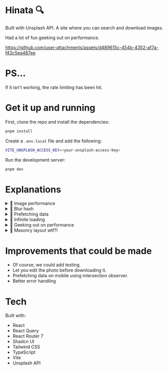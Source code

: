 # Hinata 🔍

Built with Unsplash API. A site where you can search and download images.

Had a lot of fun geeking out on performance.

https://github.com/user-attachments/assets/d489615c-454b-4352-af7a-f43c5ea487ee

# PS...

If it isn't working, the rate limiting has been hit.

# Get it up and running

First, clone the repo and install the dependencies:

```bash
pnpm install
```

Create a `.env.local` file and add the following:

```bash
VITE_UNSPLASH_ACCESS_KEY=<your-unsplash-access-key>
```

Run the development server:

```bash
pnpm dev
```

# Explanations

<details>
  <summary>🍿 Image performance</summary>

---

# Quick snippet

```jsx
<img
  srcSet={`
            ${image.urls.small} 400w,
            ${image.urls.regular} 1080w
          `}
  sizes="(min-width: 1024px) 33vw,
         (min-width: 768px) 50vw,
         100vw"
  src={image.urls.small}
  alt={image.description || `Photo by ${image.user.name}`}
  className="absolute inset-0 h-full w-full object-cover"
  loading={shouldLazyLoad ? 'lazy' : 'eager'}
  decoding="async"
  fetchPriority={!shouldLazyLoad ? 'high' : 'auto'}
/>
```

You may look at this and go wow, I don't understand what's happening here besides the src and alt tag.

Let's dig into the details.

# srcSet and sizes

With `srcSet`, we tell the browser which image to use based on the screen width. If you look at the example above, `small` will be used if the screen width is less than 400px. Otherwise, `regular` will be used. Small and regular in this case are different sizes of the same image.

On bigger screens, to keep it crisp, you want to use a bigger image.

`sizes` is used to tell the browser roughly the width of the image depending on the screen width.

This however, isn't the entire story. There is something called Device Pixel Ratio. To explain this in simple words, the higher the DPR, the more physical pixels there are on the screen. If DPR is 2, it means for every pixel, there are 2 physical pixels.

That's why modern screens are so crisp.

Summary: sizes and srcSet help us use the right image for the right screen size.

# Lazy loading

When you load an image, you need to request, download and decode it. This is work for the browser. There is no need to do this work and interfere with more important work if the image isn't needed.

If the user must scroll or interact (e.g. carousel) for the image to become visible, it should be lazy loaded.

When the image becomes visible, the browser will load the image.

Under the hood, it uses intersection observer to detect when the image is visible.

# Fetch priority

`fetchPriority` is used to tell the browser the priority of the image.

If the image is immediately visible (think hero section), it should be high priority. Other images should not just be lazy loaded, but also low priority.

Low priority images is like telling the browser "load this image when you have time, otherwise leave it for later".

What you don't want to happen is high priority images taking longer because low priority images are also being fetched and decoded.

# Decoding

`decoding="async"` is used to tell the browser to decode the image asynchronously. This means the image will be decoded in the background while the main thread is doing other things.

You might wonder, what's decoding?

When the browser loads an image, it gets the image as a compressed file. Decoding is the process of decompressing the image and turning it into a bitmap. A bitmap is a map of pixels where each pixel has a color and a position. This is necessary so the browser can display the image.

# Preloading images

Have you ever wondered why despite having fetched the data, the image still takes a while to load?

When the browser sees the image tag, it needs to:

1. Fetch the image
2. Download the image
3. Decode the image

We can do this work ahead of time by using `new Image()` and setting the `src` to the image URL.

```js
const image = new Image()
image.src = {image url}
```

`new Image()` is a way to create a new image object. It doesn't do anything else.

When you do `image.src = {image url}`, the browser will fetch, download and decode the image.

When the browser then sees the image tag, it can get it directly from the cache instead!

You can listen to `image.onload` to know when the image is ready to be used. In react, this would be `onLoad`.

</details>

<details>
  <summary>🍿 Blur hash</summary>

---

If you dig into the code, you'll see that I'm using blur hash if the image hasn't loaded yet.

```jsx
<Link
  to={generatePath(ROUTES.photoDetail, { id: image.id })}
  state={{ background: location }}
  className="relative block w-full"
  style={{ paddingBottom }}
>
  {image.blur_hash ? (
    <div className="absolute inset-0">
      <Blurhash hash={image.blur_hash} width="100%" height="100%" />
    </div>
  ) : (
    <div className="absolute inset-0 bg-gray-200" />
  )}

  <img
    srcSet={`
            ${image.urls.small} 400w,
            ${image.urls.regular} 1080w
          `}
    sizes="(min-width: 1024px) 33vw,
         (min-width: 768px) 50vw,
         100vw"
    src={image.urls.small}
    alt={image.description || `Photo by ${image.user.name}`}
    className={cn(
      'absolute inset-0 h-full w-full object-cover opacity-0 transition-opacity duration-300 ease-in-out',
      {
        'opacity-100': isImageLoaded,
      }
    )}
    loading={shouldLazyLoad ? 'lazy' : 'eager'}
    decoding="async"
    fetchPriority={!shouldLazyLoad ? 'high' : 'auto'}
    onLoad={() => setIsImageLoaded(true)}
  />
</Link>
```

Blur hash is a hash of the image that is used to display a blurred version of the image while the image is loading. This is given to use from the server.

The server generates the blur hash by using an encoding algorithm. This encoder turns the image into a grid, analyzes the colors and then encodes them into a string using a base83 encoding.

This takes 20-30 bytes to send compared to the image which is 100s of KBs. This provides a nice UX before the real image is loaded.

</details>

<details>
  <summary>🍿 Prefetching data</summary>

---

I'm using React Query to fetch and manage server state.

One of the cool things you can do to improve the perceived performance of your site is to prefetch data. When a user hovers over a link, you can prefetch the data for the link they are hovering over.

This way, when they navigate to the next page, the data is already ready to be used.

With React Query, we prefetch the data and store it in the cache.

An example:

```js
function prefetchData() {
  void queryClient.prefetchQuery({
    queryKey: photoKeys.detail(image.id),
    queryFn: () => api.getPhotoDetail(image.id),
  })

  void queryClient.prefetchQuery({
    queryKey: userKeys.detail(image.user.username),
    queryFn: () => api.getUser(image.user.username),
  })

  void queryClient.prefetchQuery({
    queryKey: userKeys.photos(image.user.username),
    queryFn: () =>
      api.getUserPhotos({
        username: image.user.username,
        queryParams: {
          page: USER_DETAIL_PHOTOS_PAGE_INDEX,
          perPage: USER_DETAIL_PHOTOS_PER_PAGE,
        },
      }),
  })
}
```

</details>

<details>
  <summary>🍿 Infinite loading</summary>

---

How we manage infinite loading is by using `useInfiniteQuery` hook from React Query.

It's honestly the first time I use it.

It's really cool how simple things are:

```ts
export function useImageSearch({ params }: { params: SearchParams }) {
  const query = useInfiniteQuery({
    queryKey: photoKeys.searchResults({
      query: params.query,
      orderBy: params.orderBy,
      color: params.color,
      perPage: params.perPage,
    }),
    queryFn: ({ pageParam }) =>
      api.searchPhotos({
        ...params,
        page: pageParam,
      }),
    initialPageParam: params.page,
    getNextPageParam: (lastPage, _allPages, lastPageParam) => {
      const hasNoMorePages = lastPageParam >= lastPage.total_pages
      if (hasNoMorePages) {
        return undefined
      }
      return lastPageParam + 1
    },
    enabled: !!params.query,
  })

  useEffect(() => {
    if (!query.data || !params.query) return

    const loadUpToInitialPage = async () => {
      const loadedPages = query.data.pages.length

      if (loadedPages < params.page) {
        try {
          await query.fetchNextPage()
        } catch (error) {
          // TODO: handle error
          console.error('Error loading pages:', error)
        }
      }
    }

    loadUpToInitialPage().catch(console.error)
  }, [params.page, params.query, query])

  return query
}
```

One thing I had to wrap my head around is that page param is managed by the hook itself.

To get the initial data if page isn't 1, we need to keep fetching the next page until we get to the initial page.

To be honest, I couldn't find a better way to do this. I'm still not sure if it's the best way to go about it. But this works.

Error handling is still missing for that specific case as you can see. Because it's a side project I just let it be. I guess in the real world this would be a product discussion to have about how we manage this specific edge case.

</details>

<details>
  <summary>🍿 Geeking out on performance</summary>

---

I know this has all been about performance. I love it. It's like never ending detective work on how to make things faster and improve the user experience.

If you look at the image grid, you'll see that really analyzing when and which image to lazy load.

It's also really fun when you see the network tab and when the images are actually loaded:

```jsx
import { DEFAULT_QUERY_PARAM_VALUES } from '@/lib/constants'
import { ImageGridItem } from './ImageGridItem'
import { Photo } from '@/lib/schemas'
import { breakpoints, useMediaQuery } from '@/hooks/useMediaQuery'

export type ImageWithPageIndex = {
  image: Photo
  pageIndex: number
}

export function ImageGrid({
  images,
}: {
  images: Array<ImageWithPageIndex> | Array<Photo>
}) {
  const isDesktop = useMediaQuery(breakpoints.md)

  return (
    <div className="grid grid-cols-1 grid-rows-[0px] gap-[18px] md:grid-cols-2 md:gap-4 lg:grid-cols-3">
      {images.map((data, index) => {
        // On mobile we show a single column layout
        const isImageAmongFirstResults = index < 3
        const shouldLazyLoadOnMobile = isImageAmongFirstResults && !isDesktop

        const isImageWithPageIndex = 'pageIndex' in data

        if (isImageWithPageIndex) {
          const { image, pageIndex } = data

          const isImageAmongPaginatedResults =
            pageIndex + 1 !== DEFAULT_QUERY_PARAM_VALUES.page

          // On home page we typically get away with showing a lot of images in the first page
          const shouldLazyLoadOnDesktop = isImageAmongPaginatedResults

          const shouldLazyLoad =
            shouldLazyLoadOnMobile || shouldLazyLoadOnDesktop

          return (
            <ImageGridItem
              key={`${image.id}-${pageIndex}`}
              image={image}
              // Optimization to lazy load images that are not the first page
              shouldLazyLoad={shouldLazyLoad}
            />
          )
        }

        // On profile page
        // All images aren't visible directly on desktop
        // First 6 images are usually visible
        const shouldLazyLoadOnDesktop = isDesktop && index > 5

        const shouldLazyLoad = shouldLazyLoadOnMobile || shouldLazyLoadOnDesktop

        return (
          <ImageGridItem
            key={data.id}
            image={data}
            shouldLazyLoad={shouldLazyLoad}
          />
        )
      })}
    </div>
  )
}
```

</details>

<details>
  <summary>🍿 Masonry layout wtf?!</summary>

---

To be fair, it isn't real masonry layout.

What I'm doing is letting each grid item span a number of rows based on the aspect ratio of the image.

Starting off, on the image grid itself, the one that wraps all the items, I set the grid rows to 0px. This means that the default height of the grid items is 0px.

It's useful when you want the grid item height to grow depending on the content. Which is exactly what we want here.

```jsx
<div className="grid grid-cols-1 grid-rows-[0px] gap-4 md:grid-cols-2 lg:grid-cols-3" />
```

Let's dive into the grid item itself.

The way we decide to span number of rows (height of grid item) is by doing this:

```js
// We do height / width to maintain the right proportions for height specifically
// e.g height 800px and width 1200px
// 800 / 1200 = 0.66
// 0.66 means for every 1px of width, there are 0.66px of height
// 0.66 * 22 = 14.66
// Math.ceil(14.66) = 15
// So the image will span 15 rows
const rowsToSpanBasedOnAspectRatio = Math.ceil(
  (image.height / image.width) *
    MULTIPLIER_TO_TURN_ASPECT_RATIO_INTO_ROWS_TO_SPAN
)
```

`MULTIPLIER_TO_TURN_ASPECT_RATIO_INTO_ROWS_TO_SPAN` is a number you can play around with. 22 seems to work well on both mobile and desktop.

Now, this gives us the number of rows to span for the grid item itself.

One problem we have here is that this isn't totally accurate still. It's a rough calculation. It's off by 2-5px in height a lot when comparing it to the actual aspect ratio.

Now, the grid item itself already has a specified width since it's a grid item.

The other thing we have to do is to set the height of the actual link which wraps the image. This will be the accurate height. We do this by using padding bottom with percentage. When you use padding bottom with percentage, it's calculated based on the width.

```js
const paddingBottom = `${(image.height / image.width) * 100}%`
```

By doing this, we can get the accurate height of the grid item.

One issue here is that the grid item itself is a bit too big. This looks weird with the gap. A trick here is to use `fit-content` on the grid item. This will make the grid item take height necessary, but behave like `min-content`.

These are the full elements:

```jsx
<figure
  className="group relative flex h-fit flex-col gap-3 overflow-hidden rounded-lg"
  onMouseOver={prefetchData}
  style={{
    gridRow: `span ${rowsToSpanBasedOnAspectRatio}`,
  }}
>
  {mobileHeader}

  {/* Link by default are inline elements that won't span the full width of the parent */}
  {/* Block span full width of parent and start on new lines */}
  <Link
    to={generatePath(ROUTES.photoDetail, { id: image.id })}
    state={{ background: location }}
    className="relative block w-full"
    style={{ paddingBottom }}
  >
    {image.blur_hash ? (
      <div className="absolute inset-0">
        <Blurhash hash={image.blur_hash} width="100%" height="100%" />
      </div>
    ) : (
      <div className="absolute inset-0 bg-gray-200" />
    )}

    <img
      srcSet={`
            ${image.urls.small} 400w,
            ${image.urls.regular} 1080w
          `}
      sizes="(min-width: 1024px) 33vw,
         (min-width: 768px) 50vw,
         100vw"
      src={image.urls.small}
      alt={image.description || `Photo by ${image.user.name}`}
      className={cn(
        'absolute inset-0 h-full w-full object-cover opacity-0 transition-opacity duration-300 ease-in-out',
        {
          'opacity-100': isImageLoaded,
        }
      )}
      loading={shouldLazyLoad ? 'lazy' : 'eager'}
      decoding="async"
      fetchPriority={!shouldLazyLoad ? 'high' : 'auto'}
      onLoad={() => setIsImageLoaded(true)}
    />
  </Link>

  {desktopHoverOverlay}
  <figcaption className="sr-only">Photo by {image.user.name}</figcaption>

  {mobileFooter}
</figure>
```

</details>

# Improvements that could be made

- Of course, we could add testing.
- Let you edit the photo before downloading it.
- Prefetching data on mobile using intersection observer.
- Better error handling

# Tech

Built with:

- React
- React Query
- React Router 7
- Shadcn UI
- Tailwind CSS
- TypeScript
- Vite
- Unsplash API
